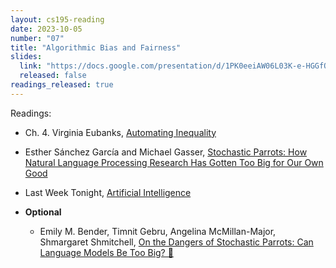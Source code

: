 ```yaml
---
layout: cs195-reading
date: 2023-10-05
number: "07"
title: "Algorithmic Bias and Fairness"
slides:
  link: "https://docs.google.com/presentation/d/1PK0eeiAW06L03K-e-HGGfQdSG_wcG4dfqI-yMFBNlpc/edit"
  released: false
readings_released: true
---
```


Readings:

- Ch. 4. Virginia Eubanks, [Automating Inequality](https://drive.google.com/file/d/1gZR8-kx3rCJiQWwRqF8XxCEDmxnCOFQh/view?usp=sharing) 
- Esther Sánchez García and Michael Gasser, [Stochastic Parrots: How Natural Language Processing Research Has Gotten Too Big for Our Own Good](https://magazine.scienceforthepeople.org/vol24-2-dont-be-evil/stochastic-parrots/)
- Last Week Tonight, [Artificial Intelligence](https://www.youtube.com/watch?v=Sqa8Zo2XWc4)
  
- **Optional** 
  - Emily M. Bender, Timnit Gebru, Angelina McMillan-Major, Shmargaret Shmitchell, [On the Dangers of Stochastic Parrots: Can Language   Models Be Too Big? 🦜](https://dl.acm.org/doi/10.1145/3442188.3445922)
